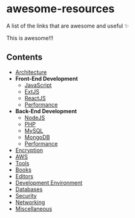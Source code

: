 # awesome-resources

A list of the links that are awesome and useful :sparkles:

This is awesome!!!

## Contents

* [Architecture](https://github.com/sanketgandhi/awesome-resources/blob/master/Architecture.md)
* **Front-End Development**
  * [JavaScript](https://github.com/sanketgandhi/awesome-resources/blob/master/JavaScript.md)
  * [ExtJS](https://github.com/sanketgandhi/awesome-resources/blob/master/Sencha.md)
  * [ReactJS](https://github.com/sanketgandhi/awesome-resources/blob/master/ReactJS.md)
  * [Performance](https://github.com/sanketgandhi/awesome-resources/blob/master/JSPerf.md)
* **Back-End Development**
  * [NodeJS](https://github.com/sanketgandhi/awesome-resources/blob/master/NodeJs.md)
  * [PHP](https://github.com/sanketgandhi/awesome-resources/blob/master/PHP.md)
  * [MySQL](https://github.com/sanketgandhi/awesome-resources/blob/master/MySQL.md)
  * [MongoDB](https://github.com/sanketgandhi/awesome-resources/blob/master/MongoDB.md)
  * [Performance](https://github.com/sanketgandhi/awesome-resources/blob/master/MySQLPerf.md)
* [Encryption](https://github.com/sanketgandhi/awesome-resources/blob/master/Encryption.md)
* [AWS](https://github.com/sanketgandhi/awesome-resources/blob/master/AWS.md)
* [Tools](https://github.com/sanketgandhi/awesome-resources/blob/master/Tools.md)
* [Books](https://github.com/sanketgandhi/awesome-resources/blob/master/Books.md)
* [Editors](https://github.com/sanketgandhi/awesome-resources/blob/master/Editors.md)
* [Development Environment](https://github.com/sanketgandhi/awesome-resources/blob/master/DevEnv.md)
* [Databases](https://github.com/sanketgandhi/awesome-resources/blob/master/Database.md)
* [Security](https://github.com/sanketgandhi/awesome-resources/blob/master/Security.md)
* [Networking](https://github.com/sanketgandhi/awesome-resources/blob/master/Networking.md)
* [Miscellaneous](https://github.com/sanketgandhi/awesome-resources/blob/master/Misc.md)
